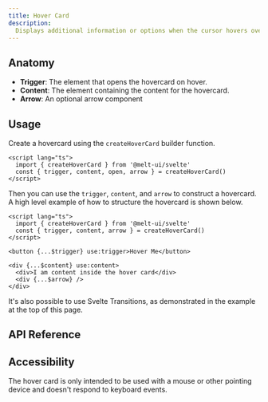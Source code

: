 ```yaml
---
title: Hover Card
description:
  Displays additional information or options when the cursor hovers over a particular element.
---
```


<script>
    import { APITable, KbdTable } from '$docs/components'
    export let data
</script>

## Anatomy

- **Trigger**: The element that opens the hovercard on hover.
- **Content**: The element containing the content for the hovercard.
- **Arrow**: An optional arrow component

## Usage

Create a hovercard using the `createHoverCard` builder function.

```svelte {3}
<script lang="ts">
  import { createHoverCard } from '@melt-ui/svelte'
  const { trigger, content, open, arrow } = createHoverCard()
</script>
```

Then you can use the `trigger`, `content`, and `arrow` to construct a hovercard. A high level
example of how to structure the hovercard is shown below.

```svelte
<script lang="ts">
  import { createHoverCard } from '@melt-ui/svelte'
  const { trigger, content, arrow } = createHoverCard()
</script>

<button {...$trigger} use:trigger>Hover Me</button>

<div {...$content} use:content>
  <div>I am content inside the hover card</div>
  <div {...$arrow} />
</div>
```

It's also possible to use Svelte Transitions, as demonstrated in the example at the top of this
page.

## API Reference

<APITable data={data.builder} />
<APITable data={data.trigger} />
<APITable data={data.content} />
<APITable data={data.arrow} />

## Accessibility

The hover card is only intended to be used with a mouse or other pointing device and doesn't respond
to keyboard events.
